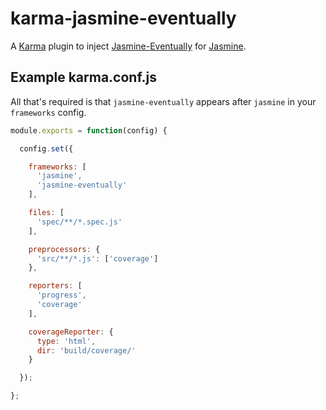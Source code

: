 karma-jasmine-eventually
======================

A [Karma](http://karma-runner.github.io/) plugin to inject
[Jasmine-Eventually](https://github.com/dgrekov/jasmine_eventually) for
[Jasmine](http://jasmine.github.io/).

## Example karma.conf.js

All that's required is that `jasmine-eventually` appears after `jasmine` in your `frameworks` config.

```javascript
module.exports = function(config) {

  config.set({

    frameworks: [
      'jasmine',
      'jasmine-eventually'
    ],

    files: [
      'spec/**/*.spec.js'
    ],

    preprocessors: {
      'src/**/*.js': ['coverage']
    },

    reporters: [
      'progress',
      'coverage'
    ],

    coverageReporter: {
      type: 'html',
      dir: 'build/coverage/'
    }

  });

};
```